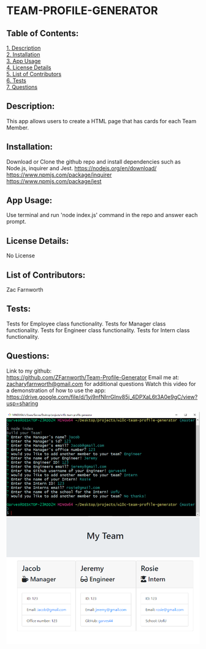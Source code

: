 # TEAM-PROFILE-GENERATOR

## Table of Contents:

[1. Description](#Description)  
[2. Installation](#Installation)  
[3. App Usage](#App-Usage)  
[4. License Details](#License-Details)  
[5. List of Contributors](#List-of-Contributors)  
[6. Tests](#Tests)  
[7. Questions](#Questions)

## Description:

This app allows users to create a HTML page that has cards for each Team Member.

## Installation:

Download or Clone the github repo and install dependencies such as Node.js, inquirer and Jest.
https://nodejs.org/en/download/
https://www.npmjs.com/package/inquirer
https://www.npmjs.com/package/jest

## App Usage:

Use terminal and run 'node index.js' command in the repo and answer each prompt.

## License Details:

No License

## List of Contributors:

Zac Farnworth

## Tests:

Tests for Employee class functionality.
Tests for Manager class functionality.
Tests for Engineer class functionality.
Tests for Intern class functionality.

## Questions:

Link to my github:  
https://github.com/ZFarnworth/Team-Profile-Generator
Email me at:  
zacharyfarnworth@gmail.com
for additional questions
Watch this video for a demonstration of how to use the app:
https://drive.google.com/file/d/1yj9nfNIrrGInv85j_4DPXaL6t3A0e9gC/view?usp=sharing

![](/assets/images/tpg.PNG)
![](/assets/images/tpgHTML.PNG)

